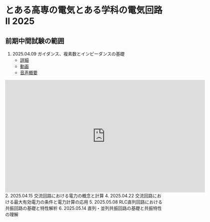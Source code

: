 # とある高専の電気とある学科の電気回路II 2025

## 前期中間試験の範囲
1. 2025.04.09 ガイダンス、複素数とインピーダンスの基礎
   - [詳細]()
   - [動画](https://kosenjp.sharepoint.com/sites/039R73ESII/_layouts/15/embed.aspx?UniqueId=d04c620c-f40d-4ef4-91c7-2246e009207f&embed=%7B%22ust%22%3Atrue%2C%22hv%22%3A%22CopyEmbedCode%22%7D&referrer=StreamWebApp&referrerScenario=EmbedDialog.Create)
   - [音声概要](https://kosenjp.sharepoint.com/sites/039R73ESII/_layouts/15/embed.aspx?UniqueId=96705804-0173-4cb8-ae4d-38094052f9a9&embed=%7B%22ust%22%3Atrue%2C%22hv%22%3A%22CopyEmbedCode%22%7D&referrer=StreamWebApp&referrerScenario=EmbedDialog.Create)
<iframe src="https://kosenjp.sharepoint.com/sites/039R73ESII/_layouts/15/embed.aspx?UniqueId=96705804-0173-4cb8-ae4d-38094052f9a9&embed=%7B%22ust%22%3Atrue%2C%22hv%22%3A%22CopyEmbedCode%22%7D&referrer=StreamWebApp&referrerScenario=EmbedDialog.Create" width="640" height="360" frameborder="0" scrolling="no" allowfullscreen title="20250408_3ES_Electric_Circuit_2_NotebookLM.wav"></iframe>
2. 2025.04.15 交流回路における電力の概念と計算
4. 2025.04.22 交流回路における最大有効電力の条件と電力計算の応用
5. 2025.05.08 RLC直列回路における共振回路の基礎と特性解析
6. 2025.05.14 直列・並列共振回路の基礎と共振特性の理解

